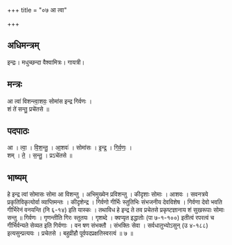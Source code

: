 +++
title = "०७ आ त्वा"

+++
## अधिमन्त्रम्
इन्द्रः। मधुच्छन्दा वैश्वामित्रः। गायत्री।

## मन्त्रः
आ त्वा॑ विशन्त्वा॒शवः॒ सोमा॑स इन्द्र गिर्वणः ।  
शं ते॑ सन्तु॒ प्रचे॑तसे ॥

## पदपाठः
आ । त्वा॒ । वि॒श॒न्तु॒ । आ॒शवः॑ । सोमा॑सः । इ॒न्द्र॒ । गि॒र्व॒णः॒ ।  
शम् । ते॒ । स॒न्तु॒ । प्रऽचे॑तसे ॥

## भाष्यम्
हे इन्द्र त्वां सोमासः सोमा आ विशन्तु । अभिमुख्येन प्रविशन्तु । कीदृशाः सोमाः । आशवः । सवनत्रये प्रकृतिविकृत्योर्वा व्याप्तिमन्तः । कीदृशेन्द्र । गिर्वणो गीर्भिः स्तुतिभिः संभजनीय देवविशेष । गिर्वणा देवो भवति गीर्भिरेनं वनयन्ति (नि ६-१४) इति यास्कः । तथाविध हे इन्द्र ते तव प्रचेतसे प्रकृष्टज्ञानाय शं सुखरूपाः सोमाः सन्तु ॥ गिर्वणः । गृणन्तीति गिरः स्तुतयः । गृशब्दे । क्वप्यृत इद्धातोः (पा ७-१-१००) इतीत्वं रपरत्वं च गीर्भिर्वन्यते सेव्यत इति गिर्वणाः । वन षण संभक्तौ । संभक्तिः सेवा । सर्वधातुभ्योऽसुन् (उ ४-१८८) इत्यसुन्प्रत्ययः । प्रचेतसे । बहुव्रीहौ पूर्वपदप्रक्षतिस्वरत्वं ॥ ७ ॥